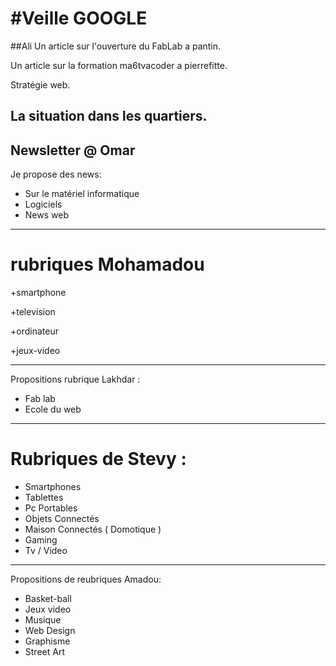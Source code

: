 #Veille GOOGLE
=======
##Ali
Un article sur l'ouverture du FabLab a pantin.

Un article sur la formation ma6tvacoder a pierrefitte.

Stratégie web.

La situation dans les quartiers.
---
## Newsletter @ Omar 
Je propose des news:
+ Sur le matériel informatique
+ Logiciels
+ News web
---
# rubriques Mohamadou

+smartphone

+television 

+ordinateur

+jeux-video

---
Propositions rubrique Lakhdar :

+ Fab lab
+ Ecole du web
---
# Rubriques de Stevy :
+ Smartphones
+ Tablettes
+ Pc Portables
+ Objets Connectés
+ Maison Connectés ( Domotique )
+ Gaming
+ Tv / Video
---
Propositions de reubriques Amadou:

* Basket-ball
* Jeux video
* Musique
* Web Design
* Graphisme
* Street Art
